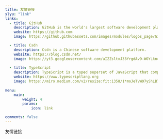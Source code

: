 ```yaml
---
title: 友情链接
slyu: "link"
links:
  - title: GitHub
    description: GitHub is the world's largest software development platform.
    website: https://github.com
    image: https://github.githubassets.com/images/modules/logos_page/GitHub-Mark.png

  - title: Csdn
    description: Csdn is a Chinese software development platform.
    website: https://blog.csdn.net/
    image: https://yt3.googleusercontent.com/aIZZsltxJ33YrgdAv9-WOYLknclqrr9dE6qhkmXTVPq8f2E62eR_hdpk5ZnWu5oUmixWTfQCDg=s900-c-k-c0x00ffffff-no-rj
    
  - title: TypeScript
    description: TypeScript is a typed superset of JavaScript that compiles to plain JavaScript.
    website: https://www.typescriptlang.org
    image: https://miro.medium.com/v2/resize:fit:1358/1*moJeTvW97yShLB7URRj5Kg.png
  
menu:
    main: 
        weight: 4
        params:
            icon: link

comments: false
---
```


友情链接

<!-- ```yaml
links:
  - title: GitHub
    description: GitHub is the world's largest software development platform.
    website: https://github.com
    image: https://github.githubassets.com/images/modules/logos_page/GitHub-Mark.png
  - title: TypeScript
    description: TypeScript is a typed superset of JavaScript that compiles to plain JavaScript.
    website: https://www.typescriptlang.org
    image: ts-logo-128.jpg
```

`image` field accepts both local and external images. -->